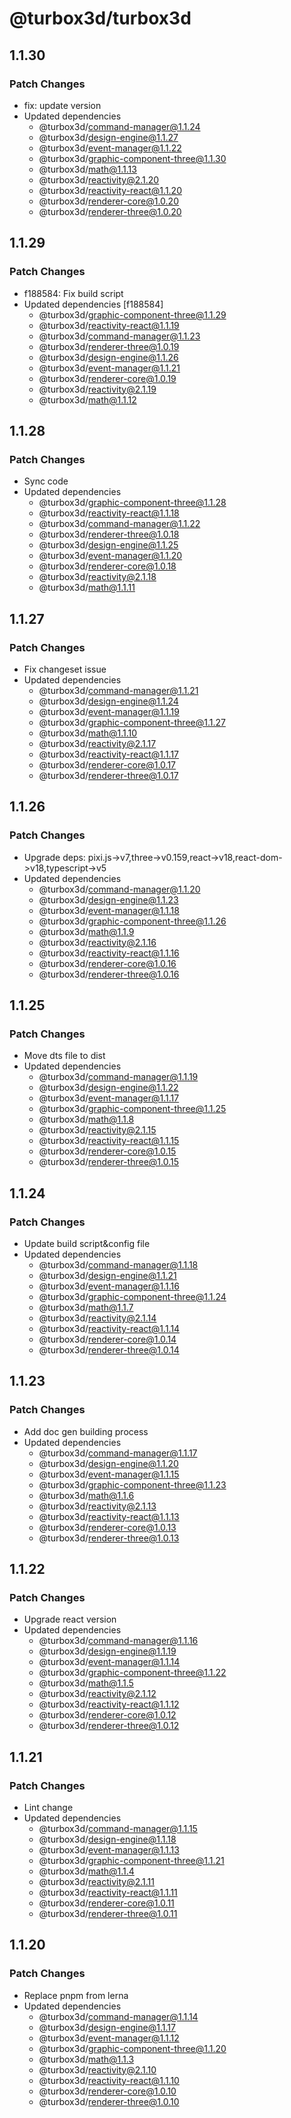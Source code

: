 # @turbox3d/turbox3d

## 1.1.30

### Patch Changes

- fix: update version
- Updated dependencies
  - @turbox3d/command-manager@1.1.24
  - @turbox3d/design-engine@1.1.27
  - @turbox3d/event-manager@1.1.22
  - @turbox3d/graphic-component-three@1.1.30
  - @turbox3d/math@1.1.13
  - @turbox3d/reactivity@2.1.20
  - @turbox3d/reactivity-react@1.1.20
  - @turbox3d/renderer-core@1.0.20
  - @turbox3d/renderer-three@1.0.20

## 1.1.29

### Patch Changes

- f188584: Fix build script
- Updated dependencies [f188584]
  - @turbox3d/graphic-component-three@1.1.29
  - @turbox3d/reactivity-react@1.1.19
  - @turbox3d/command-manager@1.1.23
  - @turbox3d/renderer-three@1.0.19
  - @turbox3d/design-engine@1.1.26
  - @turbox3d/event-manager@1.1.21
  - @turbox3d/renderer-core@1.0.19
  - @turbox3d/reactivity@2.1.19
  - @turbox3d/math@1.1.12

## 1.1.28

### Patch Changes

- Sync code
- Updated dependencies
  - @turbox3d/graphic-component-three@1.1.28
  - @turbox3d/reactivity-react@1.1.18
  - @turbox3d/command-manager@1.1.22
  - @turbox3d/renderer-three@1.0.18
  - @turbox3d/design-engine@1.1.25
  - @turbox3d/event-manager@1.1.20
  - @turbox3d/renderer-core@1.0.18
  - @turbox3d/reactivity@2.1.18
  - @turbox3d/math@1.1.11

## 1.1.27

### Patch Changes

- Fix changeset issue
- Updated dependencies
  - @turbox3d/command-manager@1.1.21
  - @turbox3d/design-engine@1.1.24
  - @turbox3d/event-manager@1.1.19
  - @turbox3d/graphic-component-three@1.1.27
  - @turbox3d/math@1.1.10
  - @turbox3d/reactivity@2.1.17
  - @turbox3d/reactivity-react@1.1.17
  - @turbox3d/renderer-core@1.0.17
  - @turbox3d/renderer-three@1.0.17

## 1.1.26

### Patch Changes

- Upgrade deps: pixi.js->v7,three->v0.159,react->v18,react-dom->v18,typescript->v5
- Updated dependencies
  - @turbox3d/command-manager@1.1.20
  - @turbox3d/design-engine@1.1.23
  - @turbox3d/event-manager@1.1.18
  - @turbox3d/graphic-component-three@1.1.26
  - @turbox3d/math@1.1.9
  - @turbox3d/reactivity@2.1.16
  - @turbox3d/reactivity-react@1.1.16
  - @turbox3d/renderer-core@1.0.16
  - @turbox3d/renderer-three@1.0.16

## 1.1.25

### Patch Changes

- Move dts file to dist
- Updated dependencies
  - @turbox3d/command-manager@1.1.19
  - @turbox3d/design-engine@1.1.22
  - @turbox3d/event-manager@1.1.17
  - @turbox3d/graphic-component-three@1.1.25
  - @turbox3d/math@1.1.8
  - @turbox3d/reactivity@2.1.15
  - @turbox3d/reactivity-react@1.1.15
  - @turbox3d/renderer-core@1.0.15
  - @turbox3d/renderer-three@1.0.15

## 1.1.24

### Patch Changes

- Update build script&config file
- Updated dependencies
  - @turbox3d/command-manager@1.1.18
  - @turbox3d/design-engine@1.1.21
  - @turbox3d/event-manager@1.1.16
  - @turbox3d/graphic-component-three@1.1.24
  - @turbox3d/math@1.1.7
  - @turbox3d/reactivity@2.1.14
  - @turbox3d/reactivity-react@1.1.14
  - @turbox3d/renderer-core@1.0.14
  - @turbox3d/renderer-three@1.0.14

## 1.1.23

### Patch Changes

- Add doc gen building process
- Updated dependencies
  - @turbox3d/command-manager@1.1.17
  - @turbox3d/design-engine@1.1.20
  - @turbox3d/event-manager@1.1.15
  - @turbox3d/graphic-component-three@1.1.23
  - @turbox3d/math@1.1.6
  - @turbox3d/reactivity@2.1.13
  - @turbox3d/reactivity-react@1.1.13
  - @turbox3d/renderer-core@1.0.13
  - @turbox3d/renderer-three@1.0.13

## 1.1.22

### Patch Changes

- Upgrade react version
- Updated dependencies
  - @turbox3d/command-manager@1.1.16
  - @turbox3d/design-engine@1.1.19
  - @turbox3d/event-manager@1.1.14
  - @turbox3d/graphic-component-three@1.1.22
  - @turbox3d/math@1.1.5
  - @turbox3d/reactivity@2.1.12
  - @turbox3d/reactivity-react@1.1.12
  - @turbox3d/renderer-core@1.0.12
  - @turbox3d/renderer-three@1.0.12

## 1.1.21

### Patch Changes

- Lint change
- Updated dependencies
  - @turbox3d/command-manager@1.1.15
  - @turbox3d/design-engine@1.1.18
  - @turbox3d/event-manager@1.1.13
  - @turbox3d/graphic-component-three@1.1.21
  - @turbox3d/math@1.1.4
  - @turbox3d/reactivity@2.1.11
  - @turbox3d/reactivity-react@1.1.11
  - @turbox3d/renderer-core@1.0.11
  - @turbox3d/renderer-three@1.0.11

## 1.1.20

### Patch Changes

- Replace pnpm from lerna
- Updated dependencies
  - @turbox3d/command-manager@1.1.14
  - @turbox3d/design-engine@1.1.17
  - @turbox3d/event-manager@1.1.12
  - @turbox3d/graphic-component-three@1.1.20
  - @turbox3d/math@1.1.3
  - @turbox3d/reactivity@2.1.10
  - @turbox3d/reactivity-react@1.1.10
  - @turbox3d/renderer-core@1.0.10
  - @turbox3d/renderer-three@1.0.10
